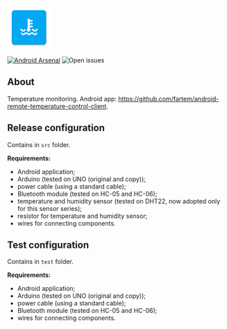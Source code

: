<img src="media/logo/ic_app.png" height="100px" />

[![Android Arsenal](https://img.shields.io/badge/Android%20Arsenal-Android%20Home%20Control%20Client-brightgreen.svg?style=flat)](https://android-arsenal.com/details/3/7943)
![Open issues](https://img.shields.io/github/issues-raw/fartem/arduino-temperature-control.svg?color=ff534a)

About
-------------

Temperature monitoring. Android app: https://github.com/fartem/android-remote-temperature-control-client.

Release configuration
-------------

Contains in `src` folder.

__Requirements:__

- Android application;
- Arduino (tested on UNO (original and copy));
- power cable (using a standard cable);
- Bluetooth module (tested on HC-05 and HC-06);
- temperature and humidity sensor (tested on DHT22, now adopted only for this sensor series);
- resistor for temperature and humidity sensor;
- wires for connecting components.

Test configuration
-------------

Contains in `test` folder.

__Requirements:__

- Android application;
- Arduino (tested on UNO (original and copy));
- power cable (using a standard cable);
- Bluetooth module (tested on HC-05 and HC-06);
- wires for connecting components.
